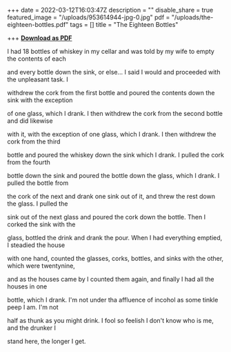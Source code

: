 +++
date = 2022-03-12T16:03:47Z
description = ""
disable_share = true
featured_image = "/uploads/953614944-jpg-0.jpg"
pdf = "/uploads/the-eighteen-bottles.pdf"
tags = []
title = "The Eighteen Bottles"

+++
[**Download as PDF**](/uploads/the-eighteen-bottles.pdf)

I had 18 bottles of whiskey in my cellar and was told by my wife to empty the contents of each

and every bottle down the sink, or else... I said I would and proceeded with the unpleasant task. I

withdrew the cork from the first bottle and poured the contents down the sink with the exception

of one glass, which I drank. I then withdrew the cork from the second bottle and did likewise

with it, with the exception of one glass, which I drank. I then withdrew the cork from the third

bottle and poured the whiskey down the sink which I drank. I pulled the cork from the fourth

bottle down the sink and poured the bottle down the glass, which I drank. I pulled the bottle from

the cork of the next and drank one sink out of it, and threw the rest down the glass. I pulled the

sink out of the next glass and poured the cork down the bottle. Then I corked the sink with the

glass, bottled the drink and drank the pour. When I had everything emptied, I steadied the house

with one hand, counted the glasses, corks, bottles, and sinks with the other, which were twentynine,

and as the houses came by I counted them again, and finally I had all the houses in one

bottle, which I drank. I'm not under tha affluence of incohol as some tinkle peep I am. I'm not

half as thunk as you might drink. I fool so feelish I don't know who is me, and the drunker I

stand here, the longer I get.